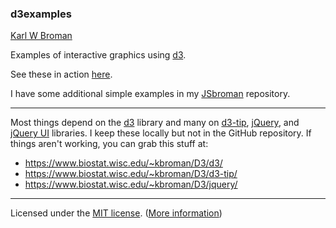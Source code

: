 ### d3examples

[Karl W Broman](http://kbroman.org)

Examples of interactive graphics using [d3](http://d3js.org).

See these in action [here](http://www.biostat.wisc.edu/~kbroman/D3).

I have some additional simple examples in my [JSbroman](http://github.com/kbroman/JSbroman) repository.

---

Most things depend on the [d3](http://d3js.org) library and many on
[d3-tip](https://github.com/Caged/d3-tip),
[jQuery](https://jquery.com/), and [jQuery UI](https://jqueryui.com/)
libraries. I keep these locally but not in the GitHub repository. If things
aren't working, you can grab this stuff at:

- <https://www.biostat.wisc.edu/~kbroman/D3/d3/>
- <https://www.biostat.wisc.edu/~kbroman/D3/d3-tip/>
- <https://www.biostat.wisc.edu/~kbroman/D3/jquery/>

---
Licensed under the [MIT license](License.md). ([More information](http://en.wikipedia.org/wiki/MIT_License))

